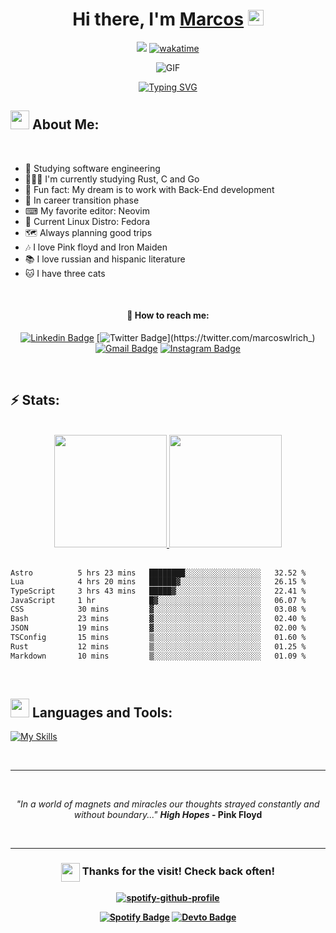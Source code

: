 <div align="center">
   <h1>Hi there, I'm <a href="">Marcos</a> <img src="https://media.giphy.com/media/hvRJCLFzcasrR4ia7z/giphy.gif" width="25px"> </h1>    

   
   ![](https://komarev.com/ghpvc/?username=marcoswlrich&color=268F77&label=Profile+Views) [![wakatime](https://wakatime.com/badge/user/7630e9eb-8fff-4e56-b8e4-5a5223c7d1e0.svg)](https://wakatime.com/@7630e9eb-8fff-4e56-b8e4-5a5223c7d1e0)
   
<p>
<img alt="GIF" src="https://user-images.githubusercontent.com/48784001/130169241-21e51597-9693-47ff-a304-de1812851cd7.gif" />
</p>
   
[![Typing SVG](https://readme-typing-svg.demolab.com?font=Fira+Code&pause=1000&color=81A1C1&width=435&lines=Classic+Rock%2C+Linux+and+Neovim+%F0%9F%A4%9F;Future+Back-End+Developer)](https://git.io/typing-svg)
   
</div>

## <img src="https://github.com/TheDudeThatCode/TheDudeThatCode/blob/master/Assets/Developer.gif" width="30"> About Me:

<br>
<div>  
   
- 🚀 Studying software engineering
- 👨🏻‍💻 I'm currently studying Rust, C and Go
- 👾 Fun fact: My dream is to work with Back-End development
- 📢 In career transition phase
- ⌨ My favorite editor: Neovim
- 🐧 Current Linux Distro: Fedora
- 🗺 Always planning good trips
- 🎶 I love Pink floyd and Iron Maiden
- 📚 I love russian and hispanic literature
- 🐱 I have three cats

</div>
<br>
<div align="center">
   
<h4>💬 How to reach me:</h4>
   
[![Linkedin Badge](https://img.shields.io/badge/-marcoswlrich-blue?style=flat&logo=Linkedin&logoColor=white&link=https://www.linkedin.com/in/marcos-wlrich-703521223/)](https://www.linkedin.com/in/marcos-wlrich-703521223/)
[![Twitter Badge](https://img.shields.io/badge/-@marcoswlrich_-1ca0f1?style=flat&labelColor=1ca0f1&logo=twitter&logoColor=white&link=https://twitter.com/marcoswlrich_)](https://twitter.com/marcoswlrich_)
[![Gmail Badge](https://img.shields.io/badge/-marcosapw.dev@gmail.com-c14438?style=flat&logo=Gmail&logoColor=white&link=mailto:marcosapw.dev@gmail.com)](mailto:marcosapw.dev@gmail.com)
[![Instagram Badge](https://img.shields.io/badge/-@marcoswlrich-purple?style=flat&logo=instagram&logoColor=white&link=https://www.instagram.com/marcoswlrich/)](https://www.instagram.com/marcoswlrich/)
   
</div>
<br>

<h2> &#9889 Stats:</h2>
<br>
 <div align="center">
  <a href="https://github.com/marcoswlrich">
  <img height="180em" src="https://github-readme-stats.vercel.app/api?username=marcoswlrich&show_icons=true&theme=nord&include_all_commits=true&count_private=true"/>
  <img height="180em" src="https://github-readme-stats.vercel.app/api/top-langs/?username=marcoswlrich&layout=compact&langs_count=7&theme=nord"/>
 </div>
<br> 

<!--START_SECTION:waka-->

```txt
Astro          5 hrs 23 mins   ████████░░░░░░░░░░░░░░░░░   32.52 %
Lua            4 hrs 20 mins   ██████▓░░░░░░░░░░░░░░░░░░   26.15 %
TypeScript     3 hrs 43 mins   █████▓░░░░░░░░░░░░░░░░░░░   22.41 %
JavaScript     1 hr            █▓░░░░░░░░░░░░░░░░░░░░░░░   06.07 %
CSS            30 mins         ▓░░░░░░░░░░░░░░░░░░░░░░░░   03.08 %
Bash           23 mins         ▓░░░░░░░░░░░░░░░░░░░░░░░░   02.40 %
JSON           19 mins         ▓░░░░░░░░░░░░░░░░░░░░░░░░   02.00 %
TSConfig       15 mins         ▒░░░░░░░░░░░░░░░░░░░░░░░░   01.60 %
Rust           12 mins         ▒░░░░░░░░░░░░░░░░░░░░░░░░   01.25 %
Markdown       10 mins         ▒░░░░░░░░░░░░░░░░░░░░░░░░   01.09 %
```

<!--END_SECTION:waka-->

<br>
      
<h2><img src = "https://media1.giphy.com/media/JZ40cnfnN11KycrvMF/giphy.gif?cid=ecf05e47a0n3gi1bfqntqmob8g9aid1oyj2wr3ds3mg700bl&rid=giphy.gif" width = 30> Languages and Tools:</h2> 

[![My Skills](https://skillicons.dev/icons?i=ts,js,react,nextjs,nodejs,graphql,rust,py,lua,java,c,cpp,linux,neovim,bash,emacs,idea,vscode,md,sass,tailwind&perline=15)](https://skillicons.dev)

<br>
   
-------
 
<br>
   
<p align="center"><em>"In a world of magnets and miracles our thoughts strayed constantly and without boundary..." <strong>High Hopes<strong></em> -<strong> Pink Floyd<strong> </p>
<br>
   

   
-------   
   
<h3 align="center"><img align ='center' src='https://media2.giphy.com/media/UQDSBzfyiBKvgFcSTw/giphy.gif?cid=ecf05e47p3cd513axbek3f56ti3jzizq8hincw20jauyyfyw&rid=giphy.gif' width ='30'> Thanks for the visit! Check back often!</h3>
   
<div align="center">
   
[![spotify-github-profile](https://spotify-github-profile.vercel.app/api/view?uid=12157511204&cover_image=true&theme=novatorem&show_offline=false&background_color=121212&interchange=true&bar_color=53b14f&bar_color_cover=false)](https://spotify-github-profile.vercel.app/api/view?uid=12157511204&redirect=true)
   
</div>
   
<div align="center"> 

[![Spotify Badge](https://img.shields.io/badge/Playlists%20Music-%231DB954.svg?&style=flat-square&logo=spotify&logoColor=white)](https://open.spotify.com/user/12157511204)
[![Devto Badge](https://img.shields.io/badge/-marcoswlrich-0A0A0A?style=flat&logo=devdotto&logoColor=fff&link=https://dev.to/marcoswlrich)](https://dev.to/marcoswlrich)
   
</div>
   
